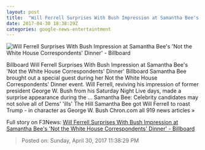 ```yaml
---
layout: post
title:  "Will Ferrell Surprises With Bush Impression at Samantha Bee's 'Not the White House Correspondents' Dinner' - Billboard"
date: 2017-04-30 18:38:29Z
categories: google-news-entertaintment
---
```


![Will Ferrell Surprises With Bush Impression at Samantha Bee's 'Not the White House Correspondents' Dinner' - Billboard](http://www.billboard.com/files/media/will-ferrell-george-bush-2017-billboard-1548.jpg)

Billboard Will Ferrell Surprises With Bush Impression at Samantha Bee's 'Not the White House Correspondents' Dinner' Billboard Samantha Bee brought out a special guest during her Not the White House Correspondents' Dinner event. Will Ferrell, reviving his impression of former president George W. Bush from his Saturday Night Live days, made a surprise appearance during the ... Samantha Bee: Celebrity candidates may not solve all of Dems' 'ills' The Hill Samantha Bee got Will Ferrell to roast Trump - in character as George W. Bush Chron.com all 919 news articles »


Full story on F3News: [Will Ferrell Surprises With Bush Impression at Samantha Bee's 'Not the White House Correspondents' Dinner' - Billboard](http://www.f3nws.com/n/hQf3WC)

> Posted on: Sunday, April 30, 2017 11:38:29 PM
